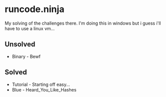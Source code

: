 # runcode.ninja

My solving of the challenges there.
I'm doing this in windows but i guess i'll have to use a linux vm...

## Unsolved

- Binary
        - Bewf

## Solved

- Tutorial
        - Starting off easy...
- Blue
        - Heard_You_Like_Hashes